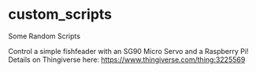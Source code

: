 # custom_scripts
Some Random Scripts

Control a simple fishfeader with an SG90 Micro Servo and a Raspberry Pi! 
Details on Thingiverse here: https://www.thingiverse.com/thing:3225569

